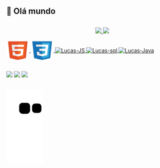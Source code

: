 ## 👋 Olá mundo

##

<div align="center">
  <a href="https://github.com/LucasMarques1812">
  <img height="180em" src="https://github-readme-stats.vercel.app/api?username=LucasMarques1812&show_icons=true&theme=dark&include_all_commits=true&count_private=true"/>
  <img height="180em" src="https://github-readme-stats.vercel.app/api/top-langs/?username=LucasMarques1812&layout=compact&langs_count=7&theme=dark"/>
</div>

<div style="display: inline_block"><br>
  <img align="center" alt="Lucas-HTML" height="50" width="60" src="https://raw.githubusercontent.com/devicons/devicon/master/icons/html5/html5-original.svg">
  <img align="center" alt="Lucas-CSS" height="50" width="60" src="https://raw.githubusercontent.com/devicons/devicon/master/icons/css3/css3-original.svg">
  <img align="center" alt="Lucas-JS" height="50" width="60" src="https://cdn.jsdelivr.net/gh/devicons/devicon/icons/javascript/javascript-plain.svg">
  <img align="center" alt="Lucas-sql" height="50" width="60" src="https://cdn.jsdelivr.net/gh/devicons/devicon/icons/mysql/mysql-plain.svg">
  <img align="center" alt="Lucas-Java" height="50" width="60" src="https://cdn.jsdelivr.net/gh/devicons/devicon/icons/java/java-original.svg">
</div>

##

<div> 
  <a href="https://www.instagram.com/_marx.lucas" target="_blank"><img src="https://img.shields.io/badge/-Instagram-%23E4405F?style=for-the-badge&logo=instagram&logoColor=white" target="_blank"></a>
  <a href = "mailto:Colten610@gmail.com"><img src="https://img.shields.io/badge/-Gmail-%23333?style=for-the-badge&logo=gmail&logoColor=white" target="_blank"></a>
  <a href="https://www.linkedin.com/in/lucas-marques-lisboa-2b724b222/" target="_blank"><img src="https://img.shields.io/badge/-LinkedIn-%230077B5?style=for-the-badge&logo=linkedin&logoColor=white" target="_blank"></a> 
 
 ##
  ![Snake animation](https://github.com/rafaballerini/rafaballerini/blob/output/github-contribution-grid-snake.svg)
 
</div>
